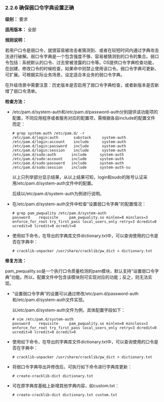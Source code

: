 ### 2.2.6 确保弱口令字典设置正确

**级别：** 要求

**适用版本：** 全部

**规则说明：** 

若用户口令是弱口令，就很容易被攻击者猜测到、或者在较短时间内通过字典攻击法进行破解。弱口令字典是一个包含强度不够、容易被猜测到的口令的集合。弱口令包括：系统默认的口令、过去曾被泄露的口令等。OS提供口令字典检查功能，在创建、修改口令的时候检查，如果命中则禁止使用该口令。弱口令字典可更新、可扩展。可根据实际业务场景，设定适合本业务的弱口令字典。

在升级场景中需要注意：历史版本是否启用了弱口令字典检查，或者新版本是否新增了弱口令清单。

**检查方法：**

- /etc/pam.d/system-auth和/etc/pam.d/password-auth分别提供该功能项的配置，不同应用程序或者服务对应的配置项，需根据各自include的配置文件而定：

  ```
  # grep system-auth /etc/pam.d/ -r
  /etc/pam.d/login:auth       substack     system-auth
  /etc/pam.d/login:account    include      system-auth
  /etc/pam.d/login:password   include      system-auth
  /etc/pam.d/login:session    include      system-auth
  /etc/pam.d/sudo:auth       include      system-auth
  /etc/pam.d/sudo:account    include      system-auth
  /etc/pam.d/sudo:password   include      system-auth
  /etc/pam.d/sudo:session    include      system-auth-su
  ```

  以上只列举部分显示结果，从以上结果可知，login和sudo的账号认证采用/etc/pam.d/system-auth文件中的配置。

  后续以/etc/pam.d/system-auth为例进行说明。

- 在/etc/pam.d/system-auth文件中检查“设置弱口令字典”的配置情况：

  ```
  # grep pam_pwquality /etc/pam.d/system-auth
  password    requisite     pam_pwquality.so minlen=8 minclass=3 enforce_for_root try_first_pass local_users_only retry=3 dcredit=0 ucredit=0 lcredit=0 ocredit=0
  ```

- 使用如下命令，在导出的字典库文件dictionary.txt中，可以查询使用的口令是否在字典中：

  ```
  # cracklib-unpacker /usr/share/cracklib/pw_dict > dictionary.txt
  ```

**修复方法：**

pam_pwquality.so是一个执行口令质量检测的pam模块，默认支持“设置弱口令字典”功能。所以，配置文件中包含该模块则可实现对应的功能；反之，则无法实现。

- “设置弱口令字典”的设置可以通过修改/etc/pam.d/password-auth和/etc/pam.d/system-auth文件实现。

  以/etc/pam.d/system-auth文件为例，具体配置字段如下：

  ```
  # vim /etc/pam.d/system-auth
  password    requisite     pam_pwquality.so minlen=8 minclass=3 enforce_for_root try_first_pass local_users_only retry=3 dcredit=0 ucredit=0 lcredit=0 ocredit=0
  ```

- 使用如下命令，在导出的字典库文件dictionary.txt中，可以查询使用的口令是否在字典中：

  ```
  # cracklib-unpacker /usr/share/cracklib/pw_dict > dictionary.txt
  ```

- 将弱口令字典导出并修改后，可执行如下命令进行字典库更新：

  ```
  # create-cracklib-dict dictionary.txt
  ```

- 可在原字典库基础上新增其他字典内容，如custom.txt：

  ```
  # create-cracklib-dict dictionary.txt custom.txt
  ```